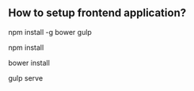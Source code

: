 ## How to setup frontend application?

npm install -g bower gulp

npm install

bower install

gulp serve
